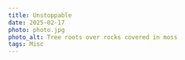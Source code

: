 ```yaml
---
title: Unstoppable
date: 2025-02-17
photo: photo.jpg
photo_alt: Tree roots over rocks covered in moss
tags: Misc
---
```

